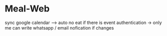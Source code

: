 # Meal-Web

sync google calendar --> auto no eat if there is event 
authentication -> only me can write 
whatsapp / email nofication if changes 